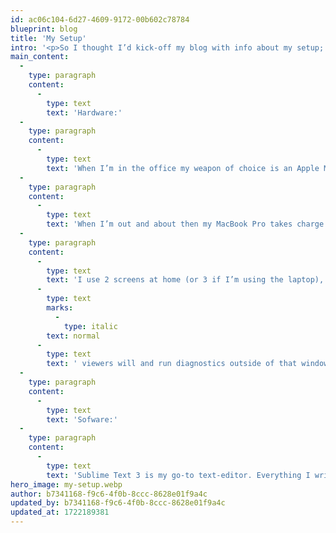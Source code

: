 ```yaml
---
id: ac06c104-6d27-4609-9172-00b602c78784
blueprint: blog
title: 'My Setup'
intro: '<p>So I thought I’d kick-off my blog with info about my setup; hardware and software. I think it’s safe to say that every developer has their preferences in regards to just about everything when it comes to development; there is an infinite number of ways to get to an end product. My setup comes from my own preferences and is neither better or worse than the next developer’s; it really does come down to personal preference.</p>'
main_content:
  -
    type: paragraph
    content:
      -
        type: text
        text: 'Hardware:'
  -
    type: paragraph
    content:
      -
        type: text
        text: 'When I’m in the office my weapon of choice is an Apple Mac Mini specced up to just about as high as was possible when I bought it - that’s 2.6GHz of Intel i7 and 16GB RAM twinned with a 1TB Fusion drive. It’s worked for me flawlessly for a couple of years now and I’m confident that it’ll be good for another couple at least. To PC devotees the clock speed of the processor might seem a bit slow but it’s more than quick enough to power OSX Yosemite and everything else that I use on a daily-basis.'
  -
    type: paragraph
    content:
      -
        type: text
        text: 'When I’m out and about then my MacBook Pro takes charge.'
  -
    type: paragraph
    content:
      -
        type: text
        text: 'I use 2 screens at home (or 3 if I’m using the laptop), a trusty full-HD 22-incher and an almost 4K Samsung 27-incher. The 27 incher is great as it allows me to run websites at the maximum size that most '
      -
        type: text
        marks:
          -
            type: italic
        text: normal
      -
        type: text
        text: ' viewers will and run diagnostics outside of that window.'
  -
    type: paragraph
    content:
      -
        type: text
        text: 'Sofware:'
  -
    type: paragraph
    content:
      -
        type: text
        text: 'Sublime Text 3 is my go-to text-editor. Everything I write is hand-coded; drag-and-drop editors are a black mark in the web development world in my opinion. I’ve used quite a few different editors over the years; Notepad++, Eclipse, Dreamweaver, JPad Pro and NetBeans to name a few but none have given me the satisfaction that Sublime Text 3 does day-in, day-out.'
hero_image: my-setup.webp
author: b7341168-f9c6-4f0b-8ccc-8628e01f9a4c
updated_by: b7341168-f9c6-4f0b-8ccc-8628e01f9a4c
updated_at: 1722189381
---
```

